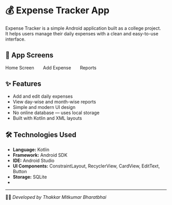 # 💰 Expense Tracker App

Expense Tracker is a simple Android application built as a college project.  
It helps users manage their daily expenses with a clean and easy-to-use interface.

## 📱 App Screens
Home Screen  Add Expense  Reports  

## ✨ Features
- Add and edit daily expenses  
- View day-wise and month-wise reports  
- Simple and modern UI design  
- No online database — uses local storage  
- Built with Kotlin and XML layouts  

## 🛠️ Technologies Used
- **Language:** Kotlin  
- **Framework:** Android SDK  
- **IDE:** Android Studio  
- **UI Components:** ConstraintLayout, RecyclerView, CardView, EditText, Button  
- **Storage:** SQLite
- 
---

👨‍💻 *Developed by Thakkar Mitkumar Bharatbhai*
